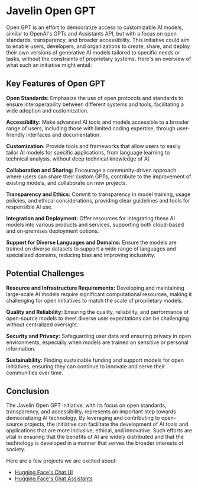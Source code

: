 # Javelin Open GPT 

Open GPT is an effort to democratize access to customizable AI models, similar to OpenAI's GPTs and Assistants API, but with a focus on open standards, transparency, and broader accessibility. This initiative could aim to enable users, developers, and organizations to create, share, and deploy their own versions of generative AI models tailored to specific needs or tasks, without the constraints of proprietary systems. Here's an overview of what such an initiative might entail:

## Key Features of Open GPT

**Open Standards:** Emphasize the use of open protocols and standards to ensure interoperability between different systems and tools, facilitating a wide adoption and customization.

**Accessibility:** Make advanced AI tools and models accessible to a broader range of users, including those with limited coding expertise, through user-friendly interfaces and documentation.

**Customization:** Provide tools and frameworks that allow users to easily tailor AI models for specific applications, from language learning to technical analysis, without deep technical knowledge of AI.

**Collaboration and Sharing:** Encourage a community-driven approach where users can share their custom GPTs, contribute to the improvement of existing models, and collaborate on new projects.

**Transparency and Ethics:** Commit to transparency in model training, usage policies, and ethical considerations, providing clear guidelines and tools for responsible AI use.

**Integration and Deployment:** Offer resources for integrating these AI models into various products and services, supporting both cloud-based and on-premises deployment options.

**Support for Diverse Languages and Domains:** Ensure the models are trained on diverse datasets to support a wide range of languages and specialized domains, reducing bias and improving inclusivity.

## Potential Challenges

**Resource and Infrastructure Requirements:** Developing and maintaining large-scale AI models require significant computational resources, making it challenging for open initiatives to match the scale of proprietary models.

**Quality and Reliability:** Ensuring the quality, reliability, and performance of open-source models to meet diverse user expectations can be challenging without centralized oversight.

**Security and Privacy:** Safeguarding user data and ensuring privacy in open environments, especially when models are trained on sensitive or personal information.

**Sustainability:** Finding sustainable funding and support models for open initiatives, ensuring they can continue to innovate and serve their communities over time.

## Conclusion

The Javelin Open GPT initiative, with its focus on open standards, transparency, and accessibility, represents an important step towards democratizing AI technology. By leveraging and contributing to open-source projects, the initiative can facilitate the development of AI tools and applications that are more inclusive, ethical, and innovative. Such efforts are vital in ensuring that the benefits of AI are widely distributed and that the technology is developed in a manner that serves the broader interests of society.

Here are a few projects we are excited about:

- [Hugging Face's Chat UI](https://github.com/huggingface/chat-ui)  
- [Hugging Face's Chat Assistants](https://huggingface.co/chat/assistants)
